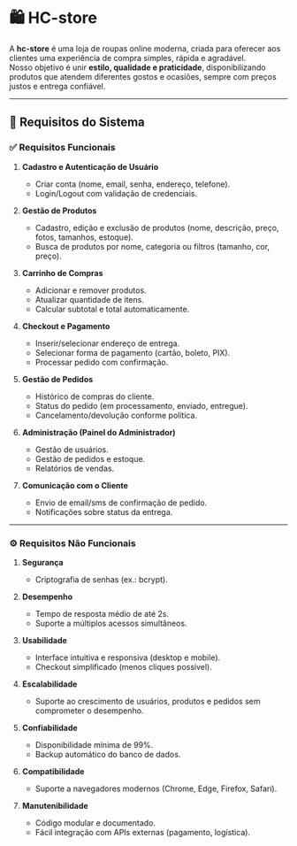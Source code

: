 # 🛍️ HC-store

A **hc-store** é uma loja de roupas online moderna, criada para oferecer aos clientes uma experiência de compra simples, rápida e agradável.  
Nosso objetivo é unir **estilo, qualidade e praticidade**, disponibilizando produtos que atendem diferentes gostos e ocasiões, sempre com preços justos e entrega confiável.  

---

## 🚀 Requisitos do Sistema

### ✅ Requisitos Funcionais
1. **Cadastro e Autenticação de Usuário**
   - Criar conta (nome, email, senha, endereço, telefone).
   - Login/Logout com validação de credenciais.

2. **Gestão de Produtos**
   - Cadastro, edição e exclusão de produtos (nome, descrição, preço, fotos, tamanhos, estoque).
   - Busca de produtos por nome, categoria ou filtros (tamanho, cor, preço).

3. **Carrinho de Compras**
   - Adicionar e remover produtos.
   - Atualizar quantidade de itens.
   - Calcular subtotal e total automaticamente.

4. **Checkout e Pagamento**
   - Inserir/selecionar endereço de entrega.
   - Selecionar forma de pagamento (cartão, boleto, PIX).
   - Processar pedido com confirmação.

5. **Gestão de Pedidos**
   - Histórico de compras do cliente.
   - Status do pedido (em processamento, enviado, entregue).
   - Cancelamento/devolução conforme política.

6. **Administração (Painel do Administrador)**
   - Gestão de usuários.
   - Gestão de pedidos e estoque.
   - Relatórios de vendas.

7. **Comunicação com o Cliente**
   - Envio de email/sms de confirmação de pedido.
   - Notificações sobre status da entrega.

---

### ⚙️ Requisitos Não Funcionais
1. **Segurança**
   - Criptografia de senhas (ex.: bcrypt).

2. **Desempenho**
   - Tempo de resposta médio de até 2s.
   - Suporte a múltiplos acessos simultâneos.

3. **Usabilidade**
   - Interface intuitiva e responsiva (desktop e mobile).
   - Checkout simplificado (menos cliques possível).

4. **Escalabilidade**
   - Suporte ao crescimento de usuários, produtos e pedidos sem comprometer o desempenho.

5. **Confiabilidade**
   - Disponibilidade mínima de 99%.
   - Backup automático do banco de dados.

6. **Compatibilidade**
   - Suporte a navegadores modernos (Chrome, Edge, Firefox, Safari).

7. **Manutenibilidade**
   - Código modular e documentado.
   - Fácil integração com APIs externas (pagamento, logística).
